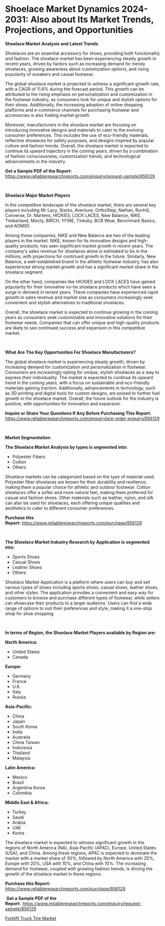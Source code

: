<p><h1>Shoelace Market Dynamics 2024-2031: Also about Its Market Trends, Projections, and Opportunities</h1></p><p><strong>Shoelace Market Analysis and Latest Trends</strong></p>
<p><p>Shoelaces are an essential accessory for shoes, providing both functionality and fashion. The shoelace market has been experiencing steady growth in recent years, driven by factors such as increasing demand for trendy shoelaces, growing awareness about customization options, and rising popularity of sneakers and casual footwear.</p><p>The global shoelace market is projected to witness a significant growth rate, with a CAGR of 11.6% during the forecast period. This growth can be attributed to the rising emphasis on personalization and customization in the footwear industry, as consumers look for unique and stylish options for their shoes. Additionally, the increasing adoption of online shopping platforms and e-commerce channels for purchasing footwear and accessories is also fueling market growth.</p><p>Moreover, manufacturers in the shoelace market are focusing on introducing innovative designs and materials to cater to the evolving consumer preferences. This includes the use of eco-friendly materials, reflective shoelaces for safety purposes, and designs inspired by popular culture and fashion trends. Overall, the shoelace market is expected to continue its upward trajectory in the coming years, driven by a combination of fashion consciousness, customization trends, and technological advancements in the industry.</p></p>
<p><strong>Get a Sample PDF of the Report:&nbsp;</strong> <a href="https://www.reliableresearchreports.com/enquiry/request-sample/856129">https://www.reliableresearchreports.com/enquiry/request-sample/856129</a></p>
<p>&nbsp;</p>
<p><strong>Shoelace Major Market Players</strong></p>
<p><p>In the competitive landscape of the shoelace market, there are several key players including Mr Lacy, Starks, Aventure, OrthoStep, Nathan, Ronhill, Converse, Dr. Martens, HICKIES, LOCK LACES, New Balance, NIKE, Timberland, Miscly, BIRCH, YFINE, Tinksky, BCB Wear, Benchmark Basics, and AOMIDI. </p><p>Among these companies, NIKE and New Balance are two of the leading players in the market. NIKE, known for its innovative designs and high-quality products, has seen significant market growth in recent years. The company's sales revenue for shoelaces alone is estimated to be in the millions, with projections for continued growth in the future. Similarly, New Balance, a well-established brand in the athletic footwear industry, has also experienced strong market growth and has a significant market share in the shoelace segment.</p><p>On the other hand, companies like HICKIES and LOCK LACES have gained popularity for their innovative no-tie shoelace products which have seen a surge in demand in recent years. These companies have experienced rapid growth in sales revenue and market size as consumers increasingly seek convenient and stylish alternatives to traditional shoelaces.</p><p>Overall, the shoelace market is expected to continue growing in the coming years as consumers seek customizable and innovative solutions for their footwear needs. Companies that can offer unique and high-quality products are likely to see continued success and expansion in this competitive market.</p></p>
<p>&nbsp;</p>
<p><strong>What Are The Key Opportunities For Shoelace Manufacturers?</strong></p>
<p><p>The global shoelace market is experiencing steady growth, driven by increasing demand for customization and personalization in footwear. Consumers are increasingly opting for unique, stylish shoelaces as a way to express their individuality. The market is expected to continue its upward trend in the coming years, with a focus on sustainable and eco-friendly materials gaining traction. Additionally, advancements in technology, such as 3D printing and digital tools for custom designs, are poised to further fuel growth in the shoelace market. Overall, the future outlook for the industry is positive, with opportunities for innovation and expansion.</p></p>
<p><strong>Inquire or Share Your Questions If Any Before Purchasing This Report:</strong> <a href="https://www.reliableresearchreports.com/enquiry/pre-order-enquiry/856129">https://www.reliableresearchreports.com/enquiry/pre-order-enquiry/856129</a></p>
<p>&nbsp;</p>
<p><strong>Market Segmentation</strong></p>
<p><strong>The Shoelace Market Analysis by types is segmented into:</strong></p>
<p><ul><li>Polyester Fibers</li><li>Cotton</li><li>Others</li></ul></p>
<p><p>Shoelace markets can be categorized based on the type of material used. Polyester fiber shoelaces are known for their durability and resilience, making them a popular choice for athletic and outdoor footwear. Cotton shoelaces offer a softer and more natural feel, making them preferred for casual and fashion shoes. Other materials such as leather, nylon, and silk can also be used for shoelaces, each offering unique qualities and aesthetics to cater to different consumer preferences.</p></p>
<p><strong>Purchase this Report:&nbsp;</strong><a href="https://www.reliableresearchreports.com/purchase/856129">https://www.reliableresearchreports.com/purchase/856129</a></p>
<p>&nbsp;</p>
<p><strong>The Shoelace Market Industry Research by Application is segmented into:</strong></p>
<p><ul><li>Sports Shoes</li><li>Casual Shoes</li><li>Leather Shoes</li><li>Others</li></ul></p>
<p><p>Shoelace Market Application is a platform where users can buy and sell various types of shoes including sports shoes, casual shoes, leather shoes, and other styles. The application provides a convenient and easy way for customers to browse and purchase different types of footwear, while sellers can showcase their products to a larger audience. Users can find a wide range of options to suit their preferences and style, making it a one-stop shop for shoe shopping.</p></p>
<p>&nbsp;</p>
<p><strong>In terms of Region, the Shoelace Market Players available by Region are:</strong></p>
<p>
    <p> <strong> North America: </strong>
        <ul>
            <li>United States</li>
            <li>Canada</li>
        </ul>
        </p> 
    <p> <strong> Europe: </strong>
        <ul>
            <li>Germany</li>
            <li>France</li>
            <li>U.K.</li>
            <li>Italy</li>
            <li>Russia</li>
        </ul>
        </p> 
    <p> <strong> Asia-Pacific: </strong>
        <ul>
            <li>China</li>
            <li>Japan</li>
            <li>South Korea</li>
            <li>India</li>
            <li>Australia</li>
            <li>China Taiwan</li>
            <li>Indonesia</li>
            <li>Thailand</li>
            <li>Malaysia</li>
        </ul>
        </p> 
    <p> <strong> Latin America: </strong>
        <ul>
            <li>Mexico</li>
            <li>Brazil</li>
            <li>Argentina Korea</li>
            <li>Colombia</li>
        </ul>
        </p> 
    <p> <strong> Middle East & Africa: </strong>
        <ul>
            <li>Turkey</li>
            <li>Saudi</li>
            <li>Arabia</li>
            <li>UAE</li>
            <li>Korea</li>
        </ul>
    </p>
    </p>
<p><p>The shoelace market is expected to witness significant growth in the regions of North America (NA), Asia-Pacific (APAC), Europe, United States (USA), and China. Among these regions, APAC is expected to dominate the market with a market share of 30%, followed by North America with 25%, Europe with 20%, USA with 15%, and China with 10%. The increasing demand for footwear, coupled with growing fashion trends, is driving the growth of the shoelace market in these regions.</p></p>
<p><strong>Purchase this Report: </strong><a href="https://www.reliableresearchreports.com/purchase/856129">https://www.reliableresearchreports.com/purchase/856129</a></p>
<p>&nbsp;<strong>Get a Sample PDF of the Report:&nbsp;&nbsp;</strong><a href="https://www.reliableresearchreports.com/enquiry/request-sample/856129">https://www.reliableresearchreports.com/enquiry/request-sample/856129</a></p>
<p><strong></strong></p>
<p><p><a href="https://cedar-agate-3da.notion.site/Forklift-Truck-Tire-Market-Insights-Market-Players-and-Forecast-Till-2031-9e2efb99d9134b82bfbfb9f0c711029d">Forklift Truck Tire Market</a></p></p>